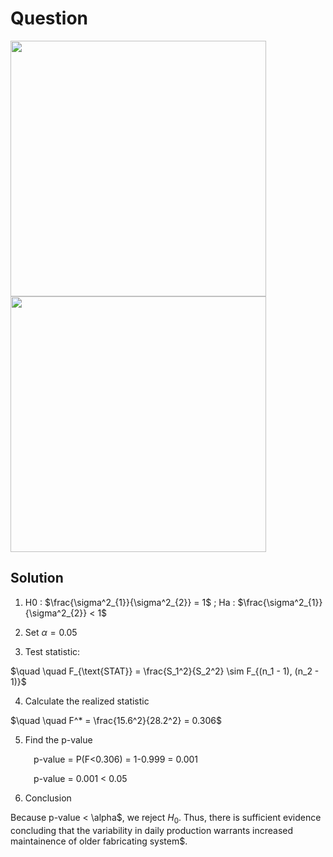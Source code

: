 # Question
<img width="409" src="https://github.com/user-attachments/assets/777d82d0-d8aa-41aa-a5d4-52df6631f9e2"/> 
<img width="409" src="https://github.com/user-attachments/assets/cec5638c-3529-4467-ab3b-07b2058676dc"/> 

## Solution
1. H0 : $\frac{\sigma^2_{1}}{\sigma^2_{2}} = 1$ ; Ha : $\frac{\sigma^2_{1}}{\sigma^2_{2}} < 1$

2. Set $\alpha = 0.05$ 

3. Test statistic:

$\quad \quad F_{\text{STAT}} = \frac{S_1^2}{S_2^2} \sim F_{(n_1 - 1), (n_2 - 1)}$

4. Calculate the realized statistic

$\quad \quad F^* = \frac{15.6^2}{28.2^2} = 0.306$

5. Find the p-value

$\quad \quad$ p-value = P(F<0.306) = 1-0.999 = 0.001 

$\quad \quad$ p-value = 0.001 < 0.05 
  
6. Conclusion
   
Because p-value < \alpha$, we reject $H_{0}$. Thus, there is sufficient evidence concluding that the variability in daily production warrants increased maintainence of older fabricating system$.
